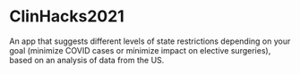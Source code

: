 # ClinHacks2021
An app that suggests different levels of state restrictions depending on your goal (minimize COVID cases or minimize impact on elective surgeries), based on an analysis of data from the US.
